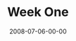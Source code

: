 ---
layout: message
category: message
series: "One"
title: "Week One"
date: 2008-07-06-00-00
message_id: 505
audio: "http://s3.amazonaws.com/crossroads-media/messages/audio/ONE_01_07-05-08_Mingo_webaudio.mp3"
audio-duration: "38:25"
description: "Chuck Mingo shares his thoughts about Jesus' prayer for unity among his followers."
video: "http://s3.amazonaws.com/crossroads-media/messages/video/One1.mp4"
video-duration: "42:01"
yt-embed-url: "//www.youtube.com/embed/An9MO3d_fDI"
video-image: "http://s3.amazonaws.com/crossroads-media/images/one1-still.jpg"
program: "http://s3.amazonaws.com/crossroads-media/documents/0705_06Program.pdf"
notes-description: ""
notes: "http://s3.amazonaws.com/crossroads-media/documents/SN_07-06-08.pdf"
notes-title: "One (Week One) - Study Notes"
tag: 
 - one
 - mingo
 - chuck
 - unity
 - one-way
explicit: false
---